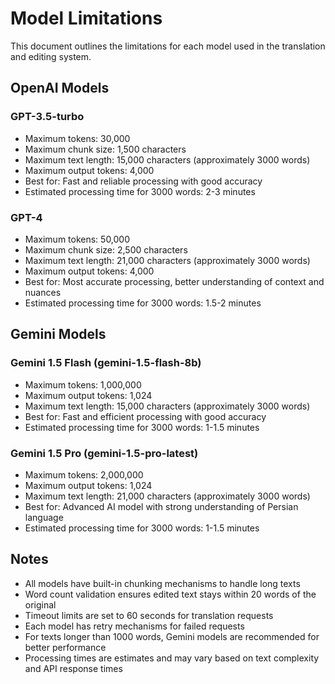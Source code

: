 # Model Limitations

This document outlines the limitations for each model used in the translation and editing system.

## OpenAI Models

### GPT-3.5-turbo
- Maximum tokens: 30,000
- Maximum chunk size: 1,500 characters
- Maximum text length: 15,000 characters (approximately 3000 words)
- Maximum output tokens: 4,000
- Best for: Fast and reliable processing with good accuracy
- Estimated processing time for 3000 words: 2-3 minutes

### GPT-4
- Maximum tokens: 50,000
- Maximum chunk size: 2,500 characters
- Maximum text length: 21,000 characters (approximately 3000 words)
- Maximum output tokens: 4,000
- Best for: Most accurate processing, better understanding of context and nuances
- Estimated processing time for 3000 words: 1.5-2 minutes

## Gemini Models

### Gemini 1.5 Flash (gemini-1.5-flash-8b)
- Maximum tokens: 1,000,000
- Maximum output tokens: 1,024
- Maximum text length: 15,000 characters (approximately 3000 words)
- Best for: Fast and efficient processing with good accuracy
- Estimated processing time for 3000 words: 1-1.5 minutes

### Gemini 1.5 Pro (gemini-1.5-pro-latest)
- Maximum tokens: 2,000,000
- Maximum output tokens: 1,024
- Maximum text length: 21,000 characters (approximately 3000 words)
- Best for: Advanced AI model with strong understanding of Persian language
- Estimated processing time for 3000 words: 1-1.5 minutes

## Notes
- All models have built-in chunking mechanisms to handle long texts
- Word count validation ensures edited text stays within 20 words of the original
- Timeout limits are set to 60 seconds for translation requests
- Each model has retry mechanisms for failed requests
- For texts longer than 1000 words, Gemini models are recommended for better performance
- Processing times are estimates and may vary based on text complexity and API response times 